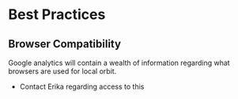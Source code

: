 # Best Practices

## Browser Compatibility

Google analytics will contain a wealth of information regarding what 
browsers are used for local orbit.

* Contact Erika regarding access to this
